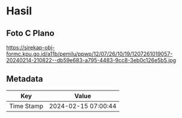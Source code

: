# Hasil

## Foto C Plano

https://sirekap-obj-formc.kpu.go.id/a11b/pemilu/ppwp/12/07/26/10/19/1207261019057-20240214-210822--db59e683-a795-4483-9cc8-3eb0c126e5b5.jpg


## Metadata

| Key        | Value               |
| ---------- | ------------------- |
| Time Stamp | 2024-02-15 07:00:44 |



